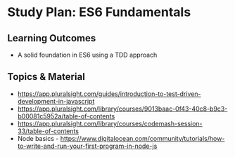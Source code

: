 # Study Plan: ES6 Fundamentals

## Learning Outcomes
- A solid foundation in ES6 using a TDD approach

## Topics & Material
- https://app.pluralsight.com/guides/introduction-to-test-driven-development-in-javascript
- https://app.pluralsight.com/library/courses/9013baac-0f43-40c8-b9c3-b00081c5952a/table-of-contents
- https://app.pluralsight.com/library/courses/codemash-session-33/table-of-contents
- Node basics - https://www.digitalocean.com/community/tutorials/how-to-write-and-run-your-first-program-in-node-js


